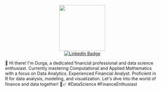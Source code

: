 

<div id="header" align="center">
<img src="https://media.giphy.com/media/aIJDrOomj81MQZz2uO/giphy.gif" Width="150"/>
</div>

<div id="badges"> <div id="header" align="center">
  <a href="https://www.linkedin.com/in/durga-s-406b0a150/">
    <img src="https://img.shields.io/badge/LinkedIn-blue?style=for-the-badge&logo=linkedin&logoColor=white" alt="LinkedIn Badge"/>
  </a>
  </div>

<div id="header" align="center">
<img src="https://komarev.com/ghpvc/?username=Agrudi&style=flat-square&color=blue" alt=""/>
</div>

👋 Hi there! I'm Durga, a dedicated financial professional and data science enthusiast. Currently mastering Computational and Applied Mathematics with a focus on Data Analytics. Experienced Financial Analyst. Proficient in R for data analysis, modeling, and visualization. Let's dive into the world of finance and data together! 💼📈 #DataScience #FinanceEnthusiast
